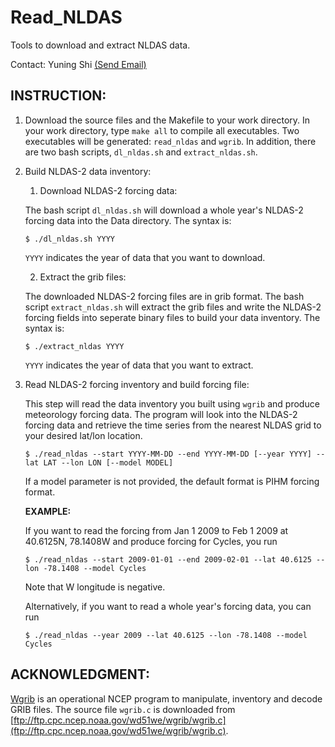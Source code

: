 Read_NLDAS
==========

Tools to download and extract NLDAS data.

Contact: Yuning Shi [(Send Email)](mailto:yshi@psu.edu)


INSTRUCTION:
------------

1. Download the source files and the Makefile to your work directory. In your work directory, type `make all` to compile all executables. Two executables will be generated: `read_nldas` and `wgrib`. In addition, there are two bash scripts, `dl_nldas.sh` and `extract_nldas.sh`.

2. Build NLDAS-2 data inventory:
    1. Download NLDAS-2 forcing data:

     The bash script `dl_nldas.sh` will download a whole year's NLDAS-2 forcing data into the Data directory.
     The syntax is:
     ```shell
     $ ./dl_nldas.sh YYYY
     ```
     `YYYY` indicates the year of data that you want to download.
     
    2. Extract the grib files:
     
     The downloaded NLDAS-2 forcing files are in grib format. The bash script `extract_nldas.sh` will extract the grib files and write the NLDAS-2 forcing fields into seperate binary files to build your data inventory.
     The syntax is:
     ```shell
     $ ./extract_nldas YYYY
     ```
     `YYYY` indicates the year of data that you want to extract.

3. Read NLDAS-2 forcing inventory and build forcing file: 

   This step will read the data inventory you built using `wgrib` and produce meteorology forcing data.
   The program will look into the NLDAS-2 forcing data and retrieve the time series from the nearest NLDAS grid to your desired lat/lon location.
   ```shell
   $ ./read_nldas --start YYYY-MM-DD --end YYYY-MM-DD [--year YYYY] --lat LAT --lon LON [--model MODEL]
   ```
   If a model parameter is not provided, the default format is PIHM forcing format.

   **EXAMPLE:**

   If you want to read the forcing from Jan 1 2009 to Feb 1 2009 at 40.6125N, 78.1408W and produce forcing for Cycles, you run
   ```
   $ ./read_nldas --start 2009-01-01 --end 2009-02-01 --lat 40.6125 --lon -78.1408 --model Cycles
   ```
   Note that W longitude is negative.

   Alternatively, if you want to read a whole year's forcing data, you can run
   ```
   $ ./read_nldas --year 2009 --lat 40.6125 --lon -78.1408 --model Cycles
   ```

ACKNOWLEDGMENT:
---------------
[Wgrib](http://www.cpc.ncep.noaa.gov/products/wesley/wgrib.html) is an operational NCEP program to manipulate, inventory and decode GRIB files.
The source file `wgrib.c` is downloaded from [ftp://ftp.cpc.ncep.noaa.gov/wd51we/wgrib/wgrib.c](ftp://ftp.cpc.ncep.noaa.gov/wd51we/wgrib/wgrib.c).

